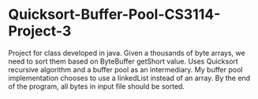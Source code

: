 # Quicksort-Buffer-Pool-CS3114-Project-3
Project for class developed in java. Given a thousands of byte arrays, we need to sort them based on ByteBuffer getShort value. Uses Quicksort recursive algorithm and a buffer pool as an intermediary. My buffer pool implementation chooses to use a linkedList instead of an array. By the end of the program, all bytes in input file should be sorted.

